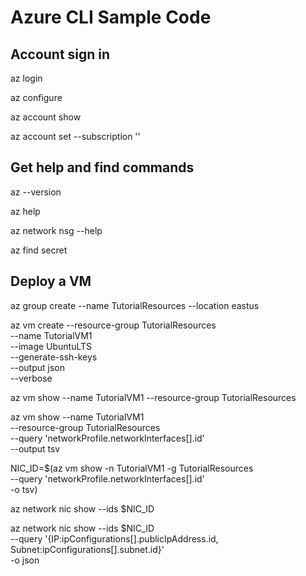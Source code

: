 # Azure CLI Sample Code

## Account sign in

az login

az configure

az account show

az account set --subscription ''

## Get help and find commands

az --version

az help

az network nsg --help

az find secret

## Deploy a VM

az group create --name TutorialResources --location eastus

az vm create --resource-group TutorialResources \
  --name TutorialVM1 \
  --image UbuntuLTS \
  --generate-ssh-keys \
  --output json \
  --verbose

az vm show --name TutorialVM1 --resource-group TutorialResources

az vm show --name TutorialVM1 \
  --resource-group TutorialResources \
  --query 'networkProfile.networkInterfaces[].id' \
  --output tsv

NIC_ID=$(az vm show -n TutorialVM1 -g TutorialResources \
  --query 'networkProfile.networkInterfaces[].id' \
  -o tsv)

az network nic show --ids $NIC_ID

az network nic show --ids $NIC_ID \
  --query '{IP:ipConfigurations[].publicIpAddress.id, Subnet:ipConfigurations[].subnet.id}' \
  -o json

